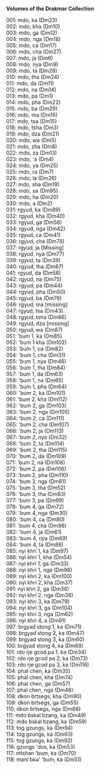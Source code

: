 **Volumes of the Drakmar Collection**

001: mdo, ka (Dm23)  
002: mdo, kha (Dm10)  
003: mdo, ga (Dm12)  
004: mdo, nga (Dm18)  
005: mdo, ca (Dm17)  
006: mdo, cha (Dm27)  
007: mdo, ja (Dm6)  
008: mdo, nya (Dm9)  
009: mdo, ta (Dm28)  
010: mdo, tha (Dm24)  
011: mdo, da (Dm11)  
012: mdo, na (Dm14)  
013: mdo, pa (Dm1)  
014: mdo, pha (Dm22)  
015: mdo, ba (Dm29)  
016: mdo, ma (Dm16)  
017: mdo, tsa (Dm15)  
018: mdo, tsha (Dm3)  
019: mdo, dza (Dm21)  
020: mdo, wa (Dm5)  
021: mdo, zha (Dm8)  
022: mdo, za (Dm13)  
023: mdo, 'a (Dm4)  
024: mdo, ya (Dm25)  
025: mdo, ra (Dm7)  
026: mdo, la (Dm26)  
027: mdo, sha (Dm19)  
028: mdo, sa (Dm95)  
029: mdo, ha (Dm20)  
030: mdo, a (Dm2)  
031: rgyud, ka (Dm89)  
032: rgyud, kha (Dm40)  
033: rgyud, ga (Dm56)  
034: rgyud, nga (Dm42)  
035: rgyud, ca (Dm41)  
036: rgyud, cha (Dm78)  
037: rgyud, ja [Missing]  
038: rgyud, nya (Dm77)  
039: rgyud, ta (Dm39)  
040: rgyud, tha (Dm67)  
041: rgyud, da (Dm58)  
042: rgyud, na (Dm75)  
043: rgyud, pa (Dm44)  
044: rgyud, pha (Dm50)  
045: rgyud, ba (Dm76)  
046:  rgyud, ma [missing]  
047: rgyud, tsa (Dm43)  
048: rgyud, tsha (Dm86)  
049:  rgyud, dza [missing]  
050: rgyud, wa (Dm87)  
051: 'bum 1, ka (Dm85)  
052: 'bum 1 kha (Dm102)  
053: 'bum 1, ca (Dm82)  
054: 'bum 1, cha (Dm31)  
055: 'bum 1, nya (Dm46)  
056: 'bum 1, tha (Dm84)  
057: 'bum 1, da (Dm63)  
058: 'bum 1, na (Dm65)  
059: 'bum 1, pha (Dm64)  
060: 'bum 2, ka (Dm101)  
061: 'bum 2, kha (Dm112)  
062: 'bum 2, ga (Dm103)  
063: 'bum 2, nga (Dm105)  
064: 'bum 2, ca (Dm111)  
065: 'bum 2, cha (Dm107)  
066: 'bum 2, ja (Dm113)  
067: 'bum 2, nya (Dm32)  
068: 'bum 2, ta (Dm114)  
069: 'bum 2, tha (Dm115)  
070: 'bum 2, da (Dm109)  
071: 'bum 2, na (Dm108)  
072: 'bum 2, pa (Dm106)  
073: 'bum 2, pha (Dm110)  
074: 'bum 3, nga (Dm81)  
075: 'bum 3, tha (Dm52)  
076: 'bum 3, tha (Dm83)  
077: 'bum 3, pa (Dm99)  
078: 'bum 4, ga (Dm72)  
079: 'bum 4, nga (Dm30)  
080: 'bum 4, ca (Dm80)  
081: 'bum 4, cha (Dm96)  
082: 'bum 4, ja (Dm61)  
083: 'bum 4, nya (Dm69)  
084: 'bum 4, ta (Dm88)  
085: nyi khri 1, ka (Dm97)  
086: nyi khri 1, kha (Dm54)  
087: nyi khri 1, ga (Dm33)  
088: nyi khri 1, nga (Dm98)  
089: nyi khri 2, ka (Dm100)  
090: nyi khri 2, kha (Dm37)  
091: nyi khri 2, ga (Dm36)  
092: nyi khri 2, nga (Dm38)  
093: nyi khri 3, ka (Dm79)  
094: nyi khri 3, ga (Dm104)  
095: nyi khri 3, nga (Dm62)  
096: nyi khri 4, a (Dm91)  
097: brgyad stong 1, ka (Dm71)  
098: brgyad stong 2, ka (Dm47)  
099: brgyad stong 3, ka (Dm60)  
100: brgyad stong 4, ka (Dm68)  
101: rdo rje gcod pa 1, ka (Dm34)  
102: rdo rje gcod pa 2, ka (Dm73)  
103: rdo rje gcod pa 3, ka (Dm116)  
104: phal chen, ka (Dm35)  
105: phal chen, kha (Dm74)  
106: phal chen, ga (Dm57)  
107: phal chen, nga (Dm48)  
108: dkon brtsegs, kha (Dm90)  
109: dkon brtsegs, ga (Dm55)  
110: dkon brtsegs, nga (Dm66)  
111: mdo bskal bzang, ka (Dm49)  
112: mdo bskal bzang, ka (Dm59)  
113: tog gzungs, ka (Dm94)  
114: tog gzungs, ka (Dm93)  
115: tog gzungs, ka (Dm92)  
116: gzungs 'dus, ka (Dm53)  
117: mtshan 'bum, ka (Dm70)  
118: mani bka' 'bum, ka (Dm51)  
